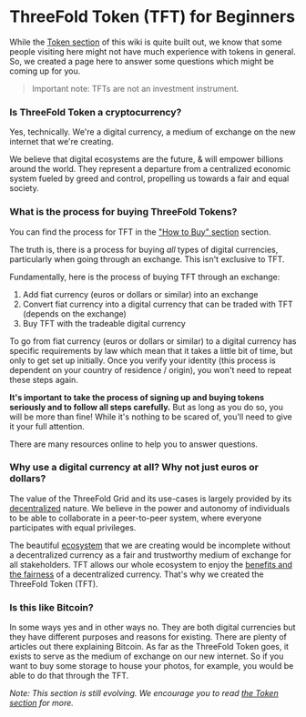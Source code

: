 # ThreeFold Token (TFT) for Beginners

While the [Token section](token.md) of this wiki is quite built out, we know that some people visiting here might not have much experience with tokens in general. So, we created a page here to answer some questions which might be coming up for you.

> Important note: TFTs are not an investment instrument.

### Is ThreeFold Token a cryptocurrency?

Yes, technically. We're a digital currency, a medium of exchange on the new internet that we're creating.

We believe that digital ecosystems are the future, & will empower billions around the world. They represent a departure from a centralized economic system fueled by greed and control, propelling us towards a fair and equal society.

### What is the process for buying ThreeFold Tokens?

You can find the process for TFT in the ["How to Buy" section](how_to_buy_and_sell.md) section.

The truth is, there is a process for buying *all* types of digital currencies, particularly when going through an exchange. This isn't exclusive to TFT.

Fundamentally, here is the process of buying TFT through an exchange:

1. Add fiat currency (euros or dollars or similar) into an exchange
2. Convert fiat currency into a digital currency that can be traded with TFT (depends on the exchange)
3. Buy TFT with the tradeable digital currency

To go from fiat currency (euros or dollars or similar) to a digital currency has specific requirements by law which mean that it takes a little bit of time, but only to get set up initially. Once you verify your identity (this process is dependent on your country of residence / origin), you won't need to repeat these steps again.

**It's important to take the process of signing up and buying tokens seriously and to follow all steps carefully.** But as long as you do so, you will be more than fine! While it's nothing to be scared of, you'll need to give it your full attention.

There are many resources online to help you to answer questions.

### Why use a digital currency at all? Why not just euros or dollars?

The value of the ThreeFold Grid and its use-cases is largely provided by its [decentralized](true_decentralized_internet_system.md) nature. We believe in the power and autonomy of individuals to be able to collaborate in a peer-to-peer system, where everyone participates with equal privileges.

The beautiful [ecosystem](partners.md) that we are creating would be incomplete without a decentralized currency as a fair and trustworthy medium of exchange for all stakeholders. TFT allows our whole ecosystem to enjoy the [benefits and the fairness](token_features.md) of a decentralized currency. That's why we created the ThreeFold Token (TFT).

### Is this like Bitcoin?

In some ways yes and in other ways no. They are both digital currencies but they have different purposes and reasons for existing. There are plenty of articles out there explaining Bitcoin. As far as the ThreeFold Token goes, it exists to serve as the medium of exchange on our new internet. So if you want to buy some storage to house your photos, for example, you would be able to do that through the TFT.

*Note: This section is still evolving. We encourage you to read [the Token section](token.md) for more.*